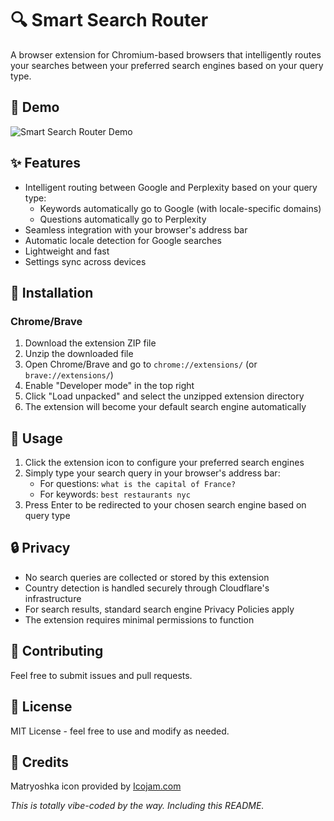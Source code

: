 # 🔍 Smart Search Router

A browser extension for Chromium-based browsers that intelligently routes your searches between your preferred search engines based on your query type.

## 🎥 Demo
![Smart Search Router Demo](SmartSearch.gif)

## ✨ Features

- Intelligent routing between Google and Perplexity based on your query type:
  - Keywords automatically go to Google (with locale-specific domains)
  - Questions automatically go to Perplexity
- Seamless integration with your browser's address bar
- Automatic locale detection for Google searches
- Lightweight and fast
- Settings sync across devices

## 🚀 Installation

### Chrome/Brave
1. Download the extension ZIP file
2. Unzip the downloaded file
3. Open Chrome/Brave and go to `chrome://extensions/` (or `brave://extensions/`)
4. Enable "Developer mode" in the top right
5. Click "Load unpacked" and select the unzipped extension directory
6. The extension will become your default search engine automatically

## 📖 Usage

1. Click the extension icon to configure your preferred search engines
2. Simply type your search query in your browser's address bar:
   - For questions: `what is the capital of France?`
   - For keywords: `best restaurants nyc`
3. Press Enter to be redirected to your chosen search engine based on query type

## 🔒 Privacy

- No search queries are collected or stored by this extension
- Country detection is handled securely through Cloudflare's infrastructure
- For search results, standard search engine Privacy Policies apply
- The extension requires minimal permissions to function

## 👥 Contributing

Feel free to submit issues and pull requests.

## 📄 License

MIT License - feel free to use and modify as needed.

## 🙏 Credits

Matryoshka icon provided by [Icojam.com](https://icojam.com)

*This is totally vibe-coded by the way. Including this README.*